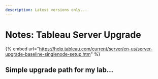 ```yaml
---
description: Latest versions only...
---
```


# Notes: Tableau Server Upgrade

{% embed url="https://help.tableau.com/current/server/en-us/server-upgrade-baseline-singlenode-setup.htm" %}

## Simple upgrade path for my lab...



